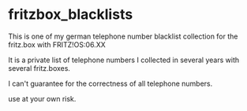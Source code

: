 # fritzbox_blacklists

This is one of my german telephone number blacklist collection 
for the fritz.box with FRITZ!OS:06.XX

It is a private list of telephone numbers I collected in several years
with several fritz.boxes.

I can't guarantee for the correctness of all telephone numbers.

use at your own risk.
